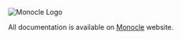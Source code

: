 ![Monocle Logo](https://raw.github.com/optics-dev/Monocle/master/logo/full-logo/m-transparent-color-file.png)<br>

All documentation is available on [Monocle](https://www.optics.dev/Monocle/) website.
